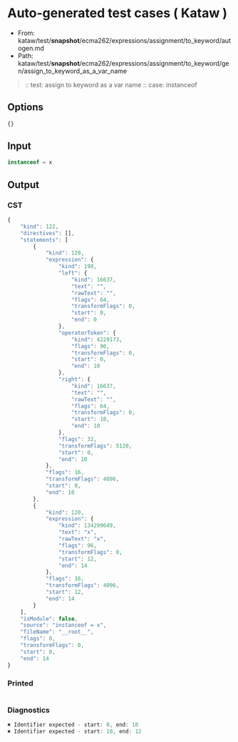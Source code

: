 # Auto-generated test cases ( Kataw )
- From: kataw/test/__snapshot__/ecma262/expressions/assignment/to_keyword/autogen.md
- Path: kataw/test/__snapshot__/ecma262/expressions/assignment/to_keyword/gen/assign_to_keyword_as_a_var_name
> :: test: assign to keyword as a var name
> :: case: instanceof
## Options

`````js
{}
`````
## Input

`````js
instanceof = x
`````
## Output

### CST

```javascript
{
    "kind": 122,
    "directives": [],
    "statements": [
        {
            "kind": 120,
            "expression": {
                "kind": 198,
                "left": {
                    "kind": 16637,
                    "text": "",
                    "rawText": "",
                    "flags": 64,
                    "transformFlags": 0,
                    "start": 0,
                    "end": 0
                },
                "operatorToken": {
                    "kind": 4229173,
                    "flags": 96,
                    "transformFlags": 0,
                    "start": 0,
                    "end": 10
                },
                "right": {
                    "kind": 16637,
                    "text": "",
                    "rawText": "",
                    "flags": 64,
                    "transformFlags": 0,
                    "start": 10,
                    "end": 10
                },
                "flags": 32,
                "transformFlags": 5120,
                "start": 0,
                "end": 10
            },
            "flags": 16,
            "transformFlags": 4096,
            "start": 0,
            "end": 10
        },
        {
            "kind": 120,
            "expression": {
                "kind": 134299649,
                "text": "x",
                "rawText": "x",
                "flags": 96,
                "transformFlags": 0,
                "start": 12,
                "end": 14
            },
            "flags": 16,
            "transformFlags": 4096,
            "start": 12,
            "end": 14
        }
    ],
    "isModule": false,
    "source": "instanceof = x",
    "fileName": "__root__",
    "flags": 0,
    "transformFlags": 0,
    "start": 0,
    "end": 14
}
```

### Printed

```javascript

```

### Diagnostics

```javascript
✖ Identifier expected - start: 0, end: 10
✖ Identifier expected - start: 10, end: 12

```


